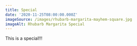 ```yaml
---
title: Special
date: '2020-11-25T08:00:00.000Z'
imageSource: /images/rhubarb-margarita-mayhem-square.jpg
imageAlt: Rhubarb Margarita Special
---
```

This is a special!!!
